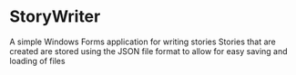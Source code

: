 # StoryWriter
A simple Windows Forms application for writing stories
Stories that are created are stored using the JSON file format to allow for easy saving and loading of files
